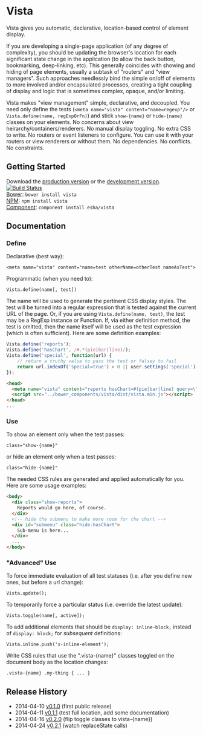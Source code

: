 # Vista

Vista gives you automatic, declarative, location-based control of element display.

If you are developing a single-page application (of any degree of complexity), you should be updating the browser's location for each significant state change in the application (to allow the back button, bookmarking, deep-linking, etc). This generally coincides with showing and hiding of page elements, usually a subtask of "routers" and "view managers". Such approaches needlessly bind the simple on/off of elements to more involved and/or encapsulated processes, creating a tight coupling of display and logic that is sometimes complex, opaque, and/or limiting.

Vista makes "view management" simple, declarative, and decoupled. You need only define the tests (`<meta name="vista" content="name=regexp"/>` or `Vista.define(name, regExpOrFn)`) and stick `show-{name}` or `hide-{name}` classes on your elements. No concerns about view heirarchy/containers/renderers. No manual display toggling. No extra CSS to write. No routers or event listeners to configure. You can use it with your routers or view renderers or without them. No dependencies. No conflicts. No constraints.

## Getting Started
Download the [production version][min] or the [development version][max]. [![Build Status](https://travis-ci.org/esha/vista.png?branch=master)](https://travis-ci.org/esha/vista)  
[Bower][bower]: `bower install vista`  
[NPM][npm]: `npm install vista`   
[Component][component]: `component install esha/vista`  

[min]: https://raw.github.com/esha/vista/master/dist/vista.min.js
[max]: https://raw.github.com/esha/vista/master/dist/vista.js
[npm]: https://npmjs.org/package/vista
[bower]: http://bower.io/
[component]: http://component.io/

## Documentation

### Define

Declarative (best way):  

`<meta name="vista" content="name=test otherName=otherTest nameAsTest">`  

Programmatic (when you need to):  

`Vista.define(name[, test])`  

The name will be used to generate the pertinent CSS display styles. The test will be turned into a regular expression that is tested against the current URL of the page. Or, if you are using `Vista.define(name, test)`, the test may be a RegExp instance or Function. If, via either definition method, the test is omitted, then the name itself will be used as the test expression (which is often sufficient). Here are some definition examples:

```javascript
Vista.define('reports');
Vista.define('hasChart', /#.*(pie|bar|line)/);
Vista.define('special', function(url) {
    // return a truthy value to pass the test or falsey to fail
    return url.indexOf('special=true') > 0 || user.settings('special');
});
```

```html
<head>
  <meta name="vista" content="reports hasChart=#(pie|bar|line) query=\?q=.+"/>
  <script src="../bower_components/vista/dist/vista.min.js"></script>
</head>
...
```

### Use

To show an element only when the test passes:  

`class="show-{name}"`

or hide an element only when a test passes:

`class="hide-{name}"`

The needed CSS rules are generated and applied automatically for you. Here are some usage examples:

```html
<body>
  <div class="show-reports">
    Reports would go here, of course.
  </div>
  <!-- hide the submenu to make more room for the chart -->
  <div id="submenu" class="hide-hasChart">
    Sub-menu is here...
  </div>
  ...
</body>
```

### "Advanced" Use

To force immediate evaluation of all test statuses (i.e. after you define new ones, but before a url change):

`Vista.update();`

To temporarily force a particular status (i.e. override the latest update):

`Vista.toggle(name[, active]);`

To add additional elements that should be `display: inline-block;` instead of `display: block;` for *subsequent* definitions:

`Vista.inline.push('x-inline-element');`

Write CSS rules that use the ".vista-{name}" classes toggled on the document body as the location changes:

`.vista-{name} .my-thing { ... }`

## Release History
* 2014-04-10 [v0.1.0][] (first public release)
* 2014-04-11 [v0.1.1][] (test full location, add some documentation)
* 2014-04-16 [v0.2.0][] (flip toggle classes to vista-{name})
* 2014-04-24 [v0.2.1][] (watch replaceState calls)

[v0.1.0]: https://github.com/esha/vista/tree/0.1.0
[v0.1.1]: https://github.com/esha/vista/tree/0.1.1
[v0.2.0]: https://github.com/esha/vista/tree/0.2.0
[v0.2.1]: https://github.com/esha/vista/tree/0.2.1

